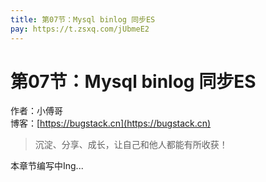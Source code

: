 ```yaml
---
title: 第07节：Mysql binlog 同步ES
pay: https://t.zsxq.com/jUbmeE2
---
```


# 第07节：Mysql binlog 同步ES

作者：小傅哥
<br/>博客：[https://bugstack.cn](https://bugstack.cn)

>沉淀、分享、成长，让自己和他人都能有所收获！

本章节编写中Ing...